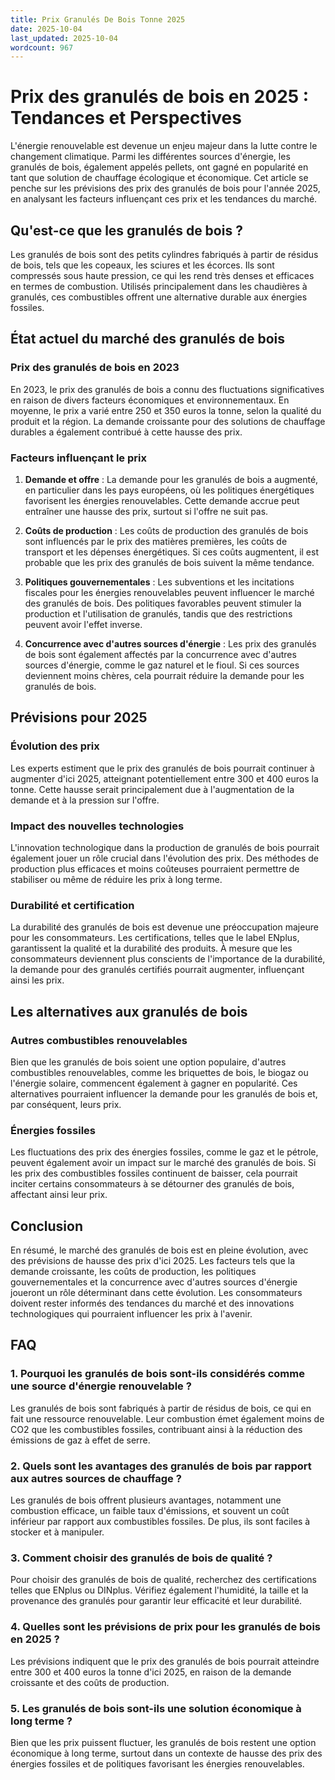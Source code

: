 ```yaml
---
title: Prix Granulés De Bois Tonne 2025
date: 2025-10-04
last_updated: 2025-10-04
wordcount: 967
---
```


# Prix des granulés de bois en 2025 : Tendances et Perspectives

L'énergie renouvelable est devenue un enjeu majeur dans la lutte contre le changement climatique. Parmi les différentes sources d'énergie, les granulés de bois, également appelés pellets, ont gagné en popularité en tant que solution de chauffage écologique et économique. Cet article se penche sur les prévisions des prix des granulés de bois pour l'année 2025, en analysant les facteurs influençant ces prix et les tendances du marché.

## Qu'est-ce que les granulés de bois ?

Les granulés de bois sont des petits cylindres fabriqués à partir de résidus de bois, tels que les copeaux, les sciures et les écorces. Ils sont compressés sous haute pression, ce qui les rend très denses et efficaces en termes de combustion. Utilisés principalement dans les chaudières à granulés, ces combustibles offrent une alternative durable aux énergies fossiles.

## État actuel du marché des granulés de bois

### Prix des granulés de bois en 2023

En 2023, le prix des granulés de bois a connu des fluctuations significatives en raison de divers facteurs économiques et environnementaux. En moyenne, le prix a varié entre 250 et 350 euros la tonne, selon la qualité du produit et la région. La demande croissante pour des solutions de chauffage durables a également contribué à cette hausse des prix.

### Facteurs influençant le prix

1. **Demande et offre** : La demande pour les granulés de bois a augmenté, en particulier dans les pays européens, où les politiques énergétiques favorisent les énergies renouvelables. Cette demande accrue peut entraîner une hausse des prix, surtout si l'offre ne suit pas.

2. **Coûts de production** : Les coûts de production des granulés de bois sont influencés par le prix des matières premières, les coûts de transport et les dépenses énergétiques. Si ces coûts augmentent, il est probable que les prix des granulés de bois suivent la même tendance.

3. **Politiques gouvernementales** : Les subventions et les incitations fiscales pour les énergies renouvelables peuvent influencer le marché des granulés de bois. Des politiques favorables peuvent stimuler la production et l'utilisation de granulés, tandis que des restrictions peuvent avoir l'effet inverse.

4. **Concurrence avec d'autres sources d'énergie** : Les prix des granulés de bois sont également affectés par la concurrence avec d'autres sources d'énergie, comme le gaz naturel et le fioul. Si ces sources deviennent moins chères, cela pourrait réduire la demande pour les granulés de bois.

## Prévisions pour 2025

### Évolution des prix

Les experts estiment que le prix des granulés de bois pourrait continuer à augmenter d'ici 2025, atteignant potentiellement entre 300 et 400 euros la tonne. Cette hausse serait principalement due à l'augmentation de la demande et à la pression sur l'offre.

### Impact des nouvelles technologies

L'innovation technologique dans la production de granulés de bois pourrait également jouer un rôle crucial dans l'évolution des prix. Des méthodes de production plus efficaces et moins coûteuses pourraient permettre de stabiliser ou même de réduire les prix à long terme.

### Durabilité et certification

La durabilité des granulés de bois est devenue une préoccupation majeure pour les consommateurs. Les certifications, telles que le label ENplus, garantissent la qualité et la durabilité des produits. À mesure que les consommateurs deviennent plus conscients de l'importance de la durabilité, la demande pour des granulés certifiés pourrait augmenter, influençant ainsi les prix.

## Les alternatives aux granulés de bois

### Autres combustibles renouvelables

Bien que les granulés de bois soient une option populaire, d'autres combustibles renouvelables, comme les briquettes de bois, le biogaz ou l'énergie solaire, commencent également à gagner en popularité. Ces alternatives pourraient influencer la demande pour les granulés de bois et, par conséquent, leurs prix.

### Énergies fossiles

Les fluctuations des prix des énergies fossiles, comme le gaz et le pétrole, peuvent également avoir un impact sur le marché des granulés de bois. Si les prix des combustibles fossiles continuent de baisser, cela pourrait inciter certains consommateurs à se détourner des granulés de bois, affectant ainsi leur prix.

## Conclusion

En résumé, le marché des granulés de bois est en pleine évolution, avec des prévisions de hausse des prix d'ici 2025. Les facteurs tels que la demande croissante, les coûts de production, les politiques gouvernementales et la concurrence avec d'autres sources d'énergie joueront un rôle déterminant dans cette évolution. Les consommateurs doivent rester informés des tendances du marché et des innovations technologiques qui pourraient influencer les prix à l'avenir.

## FAQ

### 1. Pourquoi les granulés de bois sont-ils considérés comme une source d'énergie renouvelable ?

Les granulés de bois sont fabriqués à partir de résidus de bois, ce qui en fait une ressource renouvelable. Leur combustion émet également moins de CO2 que les combustibles fossiles, contribuant ainsi à la réduction des émissions de gaz à effet de serre.

### 2. Quels sont les avantages des granulés de bois par rapport aux autres sources de chauffage ?

Les granulés de bois offrent plusieurs avantages, notamment une combustion efficace, un faible taux d'émissions, et souvent un coût inférieur par rapport aux combustibles fossiles. De plus, ils sont faciles à stocker et à manipuler.

### 3. Comment choisir des granulés de bois de qualité ?

Pour choisir des granulés de bois de qualité, recherchez des certifications telles que ENplus ou DINplus. Vérifiez également l'humidité, la taille et la provenance des granulés pour garantir leur efficacité et leur durabilité.

### 4. Quelles sont les prévisions de prix pour les granulés de bois en 2025 ?

Les prévisions indiquent que le prix des granulés de bois pourrait atteindre entre 300 et 400 euros la tonne d'ici 2025, en raison de la demande croissante et des coûts de production.

### 5. Les granulés de bois sont-ils une solution économique à long terme ?

Bien que les prix puissent fluctuer, les granulés de bois restent une option économique à long terme, surtout dans un contexte de hausse des prix des énergies fossiles et de politiques favorisant les énergies renouvelables.